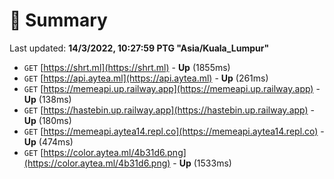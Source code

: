 # 📖 Summary
Last updated: **14/3/2022, 10:27:59 PTG "Asia/Kuala_Lumpur"**

- `GET` [https://shrt.ml](https://shrt.ml) - **Up** (1855ms)
- `GET` [https://api.aytea.ml](https://api.aytea.ml) - **Up** (261ms)
- `GET` [https://memeapi.up.railway.app](https://memeapi.up.railway.app) - **Up** (138ms)
- `GET` [https://hastebin.up.railway.app](https://hastebin.up.railway.app) - **Up** (180ms)
- `GET` [https://memeapi.aytea14.repl.co](https://memeapi.aytea14.repl.co) - **Up** (474ms)
- `GET` [https://color.aytea.ml/4b31d6.png](https://color.aytea.ml/4b31d6.png) - **Up** (1533ms)
